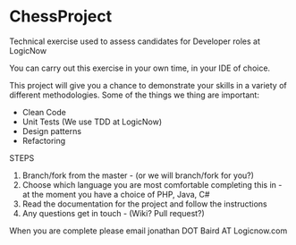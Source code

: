 # ChessProject

Technical exercise used to assess candidates for Developer roles at LogicNow

You can carry out this exercise in your own time, in your IDE of choice.

This project will give you a chance to demonstrate your skills in a variety of different methodologies.
Some of the things we thing are important:
* Clean Code
* Unit Tests (We use TDD at LogicNow)
* Design patterns
* Refactoring


STEPS
1. Branch/fork from the master - (or we will branch/fork for you?)
2. Choose which language you are most comfortable completing this in - at the moment you have a choice of PHP, Java, C#
3. Read the documentation for the project and follow the instructions
4. Any questions get in touch - (Wiki? Pull request?)

When you are complete please email jonathan DOT Baird AT Logicnow.com
